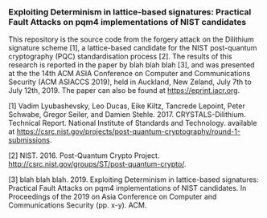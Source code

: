 ### Exploiting Determinism in lattice-based signatures: Practical Fault Attacks on pqm4 implementations of NIST candidates

This repository is the source code from the forgery attack on the Dilithium signature scheme [1], a lattice-based candidate for the NIST post-quantum cryptography (PQC) standardisation process [2]. The results of this research is reported in the paper by blah blah blah [3], and was presented at the the 14th ACM ASIA Conference on Computer and Communications Security (ACM ASIACCS 2019), held in Auckland, New Zeland, July 7th to July 12th, 2019. The paper can also be found at <https://eprint.iacr.org>.

[1] Vadim Lyubashevsky, Leo Ducas, Eike Kiltz, Tancrede Lepoint, Peter Schwabe, Gregor Seiler, and Damien Stehle. 2017. CRYSTALS-Dilithium. Technical Report. National Institute of Standards and Technology. available at <https://csrc.nist.gov/projects/post-quantum-cryptography/round-1-submissions>.

[2] NIST. 2016. Post-Quantum Crypto Project. <http://csrc.nist.gov/groups/ST/post-quantum-crypto/>.

[3] blah blah blah. 2019. Exploiting Determinism in lattice-based signatures: Practical Fault Attacks on pqm4 implementations of NIST candidates. In Proceedings of the 2019 on Asia Conference on Computer and Communications Security (pp. x-y). ACM.
